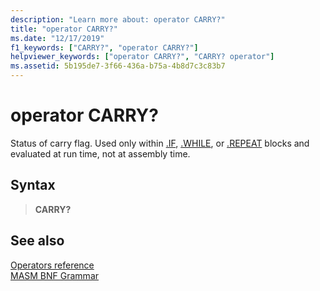 ```yaml
---
description: "Learn more about: operator CARRY?"
title: "operator CARRY?"
ms.date: "12/17/2019"
f1_keywords: ["CARRY?", "operator CARRY?"]
helpviewer_keywords: ["operator CARRY?", "CARRY? operator"]
ms.assetid: 5b195de7-3f66-436a-b75a-4b8d7c3c83b7
---
```

# operator CARRY?

Status of carry flag. Used only within [.IF](dot-if.md), [.WHILE](dot-while.md), or [.REPEAT](dot-repeat.md) blocks and evaluated at run time, not at assembly time.

## Syntax

> **CARRY?**

## See also

[Operators reference](operators-reference.md)\
[MASM BNF Grammar](masm-bnf-grammar.md)

